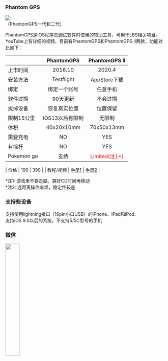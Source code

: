 <!--PhantomGPS 官网 官方网站!-->
### Phantom GPS

<!--
<img src="http://phantomgps.com/assets/phantomgpsii.jpg"  ><br>
-->
 <img src="http://pics.gpsmock.com/pics/phantomgpsii.jpg"><br>
（PhantomGPS一代和二代）

PhantomGPS是iOS程序员调试软件时使用的辅助工具，可用于LBS相关项目。YouTube上有详细的视频。目前有PhantomGPS和PhantomGPS II两款，功能对比如下：<br>


|            | PhantomGPS  |  PhantomGPS II  |
| --------   | :-----:     | :----: |
|上市时间     |  2016.10     |    2020.4 |
| 安装方法     | Testflight  |   AppStore下载    |
| 绑定     | 绑定一个账号  |   任意手机    |
| 软件过期     | 90天更新      |   不会过期           |
| 拔掉设备     | 恢复真实位置    |   位置保留        |
|限制15公里 | iOS13以后有限制    |   无限制 |
| 体积        |    40x20x10mm      |   70x50x13mm        |
| 需要充电 |    NO      |   YES    |
| 有摇杆   |   NO       |   YES    |
| Pokemon go   |   支持|   <font  color="red">Limited(注1*)</font>  |
<!--
| 支持iOS13   |   <font  color="red">YES(注2*)</font>      |   YES    |
-->
| 价格   |   199      |   399    |
| 教程/视频   |   [手册1](http://phantomgps.com/manual)      |   [手册2](http://phantomgps.com/pii_manual)    |

*注1: 游戏里不要走路。算好CD时间再移动<br>
*注2: 远距离操作麻烦，稳定性较差<br> 
### 支持些设备
支持使用lightning接口（16pin小口USB）的iPhone、iPad和iPod.<br>
支持iOS 9.0以后的系统，不支持5/5C型号的手机<br>
<!--
###testflight 异常
一代的设备需要用testflight更新软件，如果打开testflight提示“无法载入App”，需要将DNS设置成114.114.114.114或者8.8.8.8再更新，参考[详细方法](https://jingyan.baidu.com/article/066074d6fe9dd1c3c31cb042.html)
###购买
**外设**需要购买,通过快递才能到你手上，不是软件。<br>
购买:[微店](https://k.ruyu.com/iy3I4SkX)或者[微信小程序(扫二维码)](http://phantomgps.com/assets/gh_e91036b77b64_430.jpg)。下午7点前下单当天发货（顺丰）。<br>
-->

### 微信

<!--
<img src="http://phantomgps.com/assets/wcqr.png" width="30%" ><br>
-->
<img src="http://pics.gpsmock.com/pics/wcqr.png"  width="30%" ><br>

